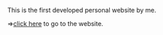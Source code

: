 This is the first developed personal website by me. 

=>[click here](https://nvadakkan20.github.io/nihal_vadakkan20/) to go to the website.
